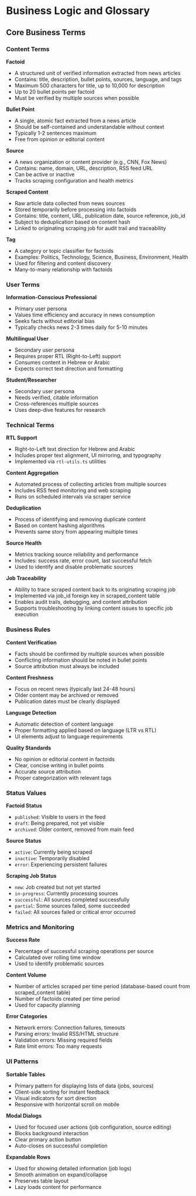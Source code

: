 # Business Logic and Glossary

## Core Business Terms

### Content Terms

**Factoid**
- A structured unit of verified information extracted from news articles
- Contains: title, description, bullet points, sources, language, and tags
- Maximum 500 characters for title, up to 10,000 for description
- Up to 20 bullet points per factoid
- Must be verified by multiple sources when possible

**Bullet Point**
- A single, atomic fact extracted from a news article
- Should be self-contained and understandable without context
- Typically 1-2 sentences maximum
- Free from opinion or editorial content

**Source**
- A news organization or content provider (e.g., CNN, Fox News)
- Contains: name, domain, URL, description, RSS feed URL
- Can be active or inactive
- Tracks scraping configuration and health metrics

**Scraped Content**
- Raw article data collected from news sources
- Stored temporarily before processing into factoids
- Contains: title, content, URL, publication date, source reference, job_id
- Subject to deduplication based on content hash
- Linked to originating scraping job for audit trail and traceability

**Tag**
- A category or topic classifier for factoids
- Examples: Politics, Technology, Science, Business, Environment, Health
- Used for filtering and content discovery
- Many-to-many relationship with factoids

### User Terms

**Information-Conscious Professional**
- Primary user persona
- Values time efficiency and accuracy in news consumption
- Seeks facts without editorial bias
- Typically checks news 2-3 times daily for 5-10 minutes

**Multilingual User**
- Secondary user persona
- Requires proper RTL (Right-to-Left) support
- Consumes content in Hebrew or Arabic
- Expects correct text direction and formatting

**Student/Researcher**
- Secondary user persona
- Needs verified, citable information
- Cross-references multiple sources
- Uses deep-dive features for research

### Technical Terms

**RTL Support**
- Right-to-Left text direction for Hebrew and Arabic
- Includes proper text alignment, UI mirroring, and typography
- Implemented via `rtl-utils.ts` utilities

**Content Aggregation**
- Automated process of collecting articles from multiple sources
- Includes RSS feed monitoring and web scraping
- Runs on scheduled intervals via scraper service

**Deduplication**
- Process of identifying and removing duplicate content
- Based on content hashing algorithms
- Prevents same story from appearing multiple times

**Source Health**
- Metrics tracking source reliability and performance
- Includes: success rate, error count, last successful fetch
- Used to identify and disable problematic sources

**Job Traceability**
- Ability to trace scraped content back to its originating scraping job
- Implemented via job_id foreign key in scraped_content table
- Enables audit trails, debugging, and content attribution
- Supports troubleshooting by linking content issues to specific job execution

### Business Rules

**Content Verification**
- Facts should be confirmed by multiple sources when possible
- Conflicting information should be noted in bullet points
- Source attribution must always be included

**Content Freshness**
- Focus on recent news (typically last 24-48 hours)
- Older content may be archived or removed
- Publication dates must be clearly displayed

**Language Detection**
- Automatic detection of content language
- Proper formatting applied based on language (LTR vs RTL)
- UI elements adjust to language requirements

**Quality Standards**
- No opinion or editorial content in factoids
- Clear, concise writing in bullet points
- Accurate source attribution
- Proper categorization with relevant tags

### Status Values

**Factoid Status**
- `published`: Visible to users in the feed
- `draft`: Being prepared, not yet visible
- `archived`: Older content, removed from main feed

**Source Status**
- `active`: Currently being scraped
- `inactive`: Temporarily disabled
- `error`: Experiencing persistent failures

**Scraping Job Status**
- `new`: Job created but not yet started
- `in-progress`: Currently processing sources
- `successful`: All sources completed successfully
- `partial`: Some sources failed, some succeeded
- `failed`: All sources failed or critical error occurred

### Metrics and Monitoring

**Success Rate**
- Percentage of successful scraping operations per source
- Calculated over rolling time window
- Used to identify problematic sources

**Content Volume**
- Number of articles scraped per time period (database-based count from scraped_content table)
- Number of factoids created per time period
- Used for capacity planning

**Error Categories**
- Network errors: Connection failures, timeouts
- Parsing errors: Invalid RSS/HTML structure
- Validation errors: Missing required fields
- Rate limit errors: Too many requests

### UI Patterns

**Sortable Tables**
- Primary pattern for displaying lists of data (jobs, sources)
- Client-side sorting for instant feedback
- Visual indicators for sort direction
- Responsive with horizontal scroll on mobile

**Modal Dialogs**
- Used for focused user actions (job configuration, source editing)
- Blocks background interaction
- Clear primary action button
- Auto-closes on successful completion

**Expandable Rows**
- Used for showing detailed information (job logs)
- Smooth animation on expand/collapse
- Preserves table layout
- Lazy loads content for performance 